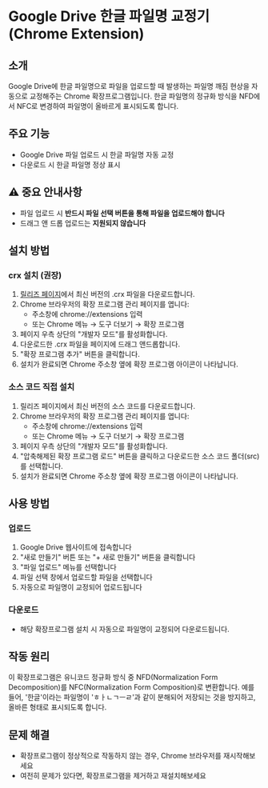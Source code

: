 # Google Drive 한글 파일명 교정기 (Chrome Extension)
## 소개
Google Drive에 한글 파일명으로 파일을 업로드할 때 발생하는 파일명 깨짐 현상을 자동으로 교정해주는 Chrome 확장프로그램입니다. 한글 파일명의 정규화 방식을 NFD에서 NFC로 변경하여 파일명이 올바르게 표시되도록 합니다.

## 주요 기능
- Google Drive 파일 업로드 시 한글 파일명 자동 교정
- 다운로드 시 한글 파일명 정상 표시

## ⚠️ 중요 안내사항
- 파일 업로드 시 **반드시 파일 선택 버튼을 통해 파일을 업로드해야 합니다**
- 드래그 앤 드롭 업로드는 **지원되지 않습니다**

## 설치 방법
### crx 설치 (권장)
1. [릴리즈 페이지](https://github.com/0126kjw/Drive-Unicode-Normalizer/releases/latest)에서 최신 버전의 .crx 파일을 다운로드합니다.
2. Chrome 브라우저의 확장 프로그램 관리 페이지를 엽니다:
   - 주소창에 chrome://extensions 입력
   - 또는 Chrome 메뉴 → 도구 더보기 → 확장 프로그램
3. 페이지 우측 상단의 "개발자 모드"를 활성화합니다.
4. 다운로드한 .crx 파일을 페이지에 드래그 앤드롭합니다.
5. "확장 프로그램 추가" 버튼을 클릭합니다.
6. 설치가 완료되면 Chrome 주소창 옆에 확장 프로그램 아이콘이 나타납니다.

### 소스 코드 직접 설치
1. 릴리즈 페이지에서 최신 버전의 소스 코드를 다운로드합니다.
2. Chrome 브라우저의 확장 프로그램 관리 페이지를 엽니다:
   - 주소창에 chrome://extensions 입력
   - 또는 Chrome 메뉴 → 도구 더보기 → 확장 프로그램
3. 페이지 우측 상단의 "개발자 모드"를 활성화합니다.
4. "압축해제된 확장 프로그램 로드" 버튼을 클릭하고 다운로드한 소스 코드 폴더(src)를 선택합니다.
5. 설치가 완료되면 Chrome 주소창 옆에 확장 프로그램 아이콘이 나타납니다.

## 사용 방법
### 업로드
1. Google Drive 웹사이트에 접속합니다
2. "새로 만들기" 버튼 또는 "+ 새로 만들기" 버튼을 클릭합니다
3. "파일 업로드" 메뉴를 선택합니다
4. 파일 선택 창에서 업로드할 파일을 선택합니다
5. 자동으로 파일명이 교정되어 업로드됩니다

### 다운로드
- 해당 확장프로그램 설치 시 자동으로 파일명이 교정되어 다운로드됩니다.

## 작동 원리
이 확장프로그램은 유니코드 정규화 방식 중 NFD(Normalization Form Decomposition)를 NFC(Normalization Form Composition)로 변환합니다. 예를 들어, '한글'이라는 파일명이 'ㅎㅏㄴㄱㅡㄹ'과 같이 분해되어 저장되는 것을 방지하고, 올바른 형태로 표시되도록 합니다.

## 문제 해결
- 확장프로그램이 정상적으로 작동하지 않는 경우, Chrome 브라우저를 재시작해보세요
- 여전히 문제가 있다면, 확장프로그램을 제거하고 재설치해보세요
